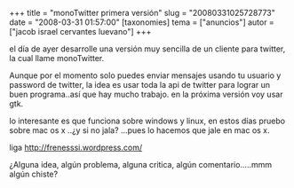 +++
title = "monoTwitter primera versión"
slug = "20080331025728773"
date = "2008-03-31 01:57:00"
[taxonomies]
tema = ["anuncios"]
autor = ["jacob israel cervantes luevano"]
+++

el día de ayer desarrolle una versión muy sencilla de un cliente para
twitter, la cual llame monoTwitter.

Aunque por el momento solo puedes enviar mensajes usando tu usuario y
password de twitter, la idea es usar toda la api de twitter para lograr
un buen programa..así que hay mucho trabajo. en la próxima versión voy
usar gtk.

lo interesante es que funciona sobre windows y linux, en estos días
pruebo sobre mac os x ..¿y si no jala? …pues lo hacemos que jale en mac
os x.

liga
<a href="http://frenesssi.wordpress.com/">http://frenesssi.wordpress.com/</a>

¿Alguna idea, algún problema, alguna critica, algún comentario…..mmm
algún chiste?


